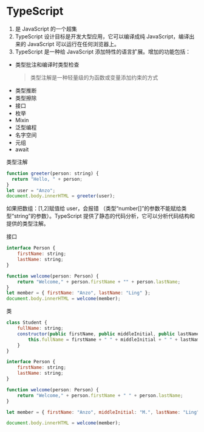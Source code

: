 # TypeScript

1. 是 JavaScript 的一个超集
2. TypeScript 设计目标是开发大型应用，它可以编译成纯 JavaScript，编译出来的 JavaScript 可以运行在任何浏览器上。
3. TypeScript 是一种给 JavaScript 添加特性的语言扩展。增加的功能包括：

- 类型批注和编译时类型检查
  > 类型注解是一种轻量级的为函数或变量添加约束的方式
- 类型推断
- 类型擦除
- 接口
- 枚举
- Mixin
- 泛型编程
- 名字空间
- 元组
- await

类型注解

```js
function greeter(person: string) {
  return "Hello, " + person;
}
let user = "Anzo";
document.body.innerHTML = greeter(user);
```

如果把数组：[1,2]赋值给 user，会报错 （类型“number[]”的参数不能赋给类型“string”的参数）。TypeScript 提供了静态的代码分析，它可以分析代码结构和提供的类型注解。

接口

```js
interface Person {
    firstName: string;
    lastName: string;
}

function welcome(person: Person) {
    return "Welcome," + person.firstName + "" + person.lastName;
}
let member = { firstName: "Anzo", lastName: "Ling" };
document.body.innerHTML = welcome(member);
```

类

```js
class Student {
    fullName: string;
    constructor(public firstName, public middleInitial, public lastName) {
        this.fullName = firstName + " " + middleInitial + " " + lastName
    }
}

interface Person {
    firstName: string;
    lastName: string;
}

function welcome(person: Person) {
    return "Welcome," + person.firstName + " " + person.lastName;
}

let member = { firstName: "Anzo", middleInitial: "M.", lastName: "Ling" };

document.body.innerHTML = welcome(member);
```
